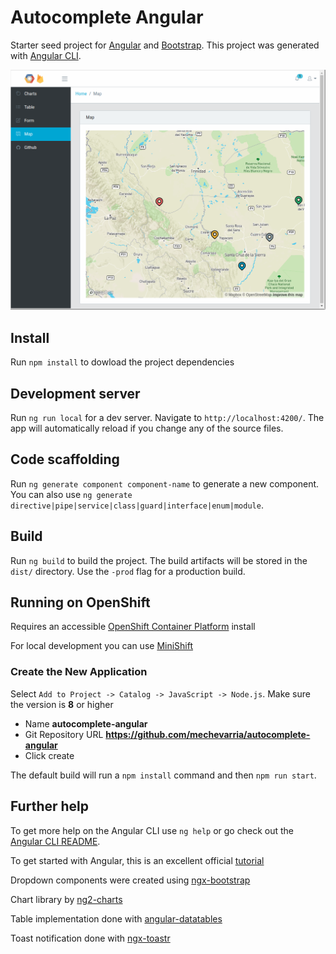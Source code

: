 # Autocomplete Angular

Starter seed project for [Angular](https://angular.io/) and [Bootstrap](https://getbootstrap.com/).  This project was generated with [Angular CLI](https://github.com/angular/angular-cli).

 ![screenshot.png](screenshot.png)

## Install

Run `npm install` to dowload the project dependencies

## Development server

Run `ng run local` for a dev server. Navigate to `http://localhost:4200/`. The app will automatically reload if you change any of the source files.

## Code scaffolding

Run `ng generate component component-name` to generate a new component. You can also use `ng generate directive|pipe|service|class|guard|interface|enum|module`.

## Build

Run `ng build` to build the project. The build artifacts will be stored in the `dist/` directory. Use the `-prod` flag for a production build.

## Running on OpenShift
Requires an accessible [OpenShift Container Platform](https://www.openshift.com/container-platform/index.html) install

For local development you can use [MiniShift](https://docs.openshift.org/latest/minishift/getting-started/installing.html)

### Create the New Application

Select `Add to Project -> Catalog -> JavaScript -> Node.js`.  Make sure the version is **8** or higher
* Name **autocomplete-angular**
* Git Repository URL **https://github.com/mechevarria/autocomplete-angular**
* Click create

The default build will run a `npm install` command and then `npm run start`.
  
## Further help

To get more help on the Angular CLI use `ng help` or go check out the [Angular CLI README](https://github.com/angular/angular-cli/blob/master/README.md).

To get started with Angular, this is an excellent official [tutorial](https://angular.io/tutorial)

Dropdown components were created using [ngx-bootstrap](https://github.com/valor-software/ngx-bootstrap)

Chart library by [ng2-charts](https://valor-software.com/ng2-charts/)

Table implementation done with [angular-datatables](https://l-lin.github.io/angular-datatables/#/welcome)

Toast notification done with [ngx-toastr](https://scttcper.github.io/ngx-toastr/)
